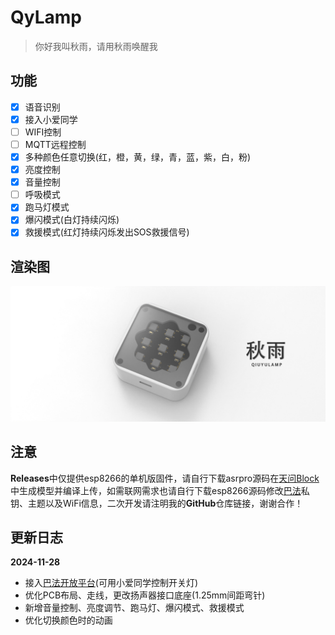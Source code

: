 # QyLamp

> 你好我叫秋雨，请用秋雨唤醒我

## 功能

- [x] 语音识别
- [x] 接入小爱同学
- [ ] WIFI控制
- [ ] MQTT远程控制
- [x] 多种颜色任意切换(红，橙，黄，绿，青，蓝，紫，白，粉)
- [x] 亮度控制
- [x] 音量控制
- [ ] 呼吸模式
- [x] 跑马灯模式
- [x] 爆闪模式(白灯持续闪烁)
- [x] 救援模式(红灯持续闪烁发出SOS救援信号)

## 渲染图

![](img/rendering.png)

## 注意

**Releases**中仅提供esp8266的单机版固件，请自行下载asrpro源码在[天问Block](http://www.twen51.com/new/twen51/index.php)中生成模型并编译上传，如需联网需求也请自行下载esp8266源码修改[巴法](https://cloud.bemfa.com/)私钥、主题以及WiFi信息，二次开发请注明我的**GitHub**仓库链接，谢谢合作！

## 更新日志

**2024-11-28**

- 接入[巴法开放平台](https://cloud.bemfa.com/)(可用小爱同学控制开关灯)
- 优化PCB布局、走线，更改扬声器接口底座(1.25mm间距弯针)
- 新增音量控制、亮度调节、跑马灯、爆闪模式、救援模式
- 优化切换颜色时的动画

